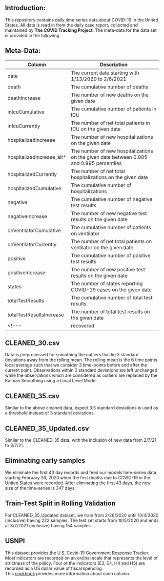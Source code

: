 ## Introduction:  

This repository contains daily time series data about COVID-19 in the United States. All data is read in from the daily case report, collected and maintained by **The COVID Tracking Project**. The meta-data for the data set is provided in the following.  

## Meta-Data:  

 

| Column                       | Description                                                                                        |
|------------------------------|----------------------------------------------------------------------------------------------------|
| date                         | The current date starting with 1/13/2020 to 2/6/2021                                              |
| death                        | The cumulative number of deaths                                                                    |
| deathIncrease                | The number of new deaths on the given date                                                         |
| inIcuCumulative              | The cumulative number of patients in ICU                                                           |
| inIcuCurrently               | The number of net total patients in ICU on the given date                                          |
| hospitalizedIncrease         | The number of new hospitalizations on the given date                                               |
| hospitalizedIncrease_alt*    | The number of new hospitalizations on the given date between 0.005 and 0.995 percentiles           |
| hospitalizedCurrently        | The number of net total hospitalizations on the given date                                         |
| hospitalizedCumulative       | The cumulative number of hospitalizations                                                          |
| negative                     | The cumulative number of negative test results                                                     |
| negativeIncrease             | The number of new negative test results on the given date                                          |
| onVentilatorCumulative       | The cumulative number of patients on ventilator                                                    |
| onVentilatorCurrently        | The number of net total patients on ventilator on the given date                                   |
| positive                     | The cumulative number of positive test results                                                     |
| positiveIncrease             | The number of new positive test results on the given date                                          |
| states                       | The number of states reporting COVID-19 cases on the given date                                    |
| totalTestResults             | The cumulative number of total test results                                                        |
| totalTestResultsIncrease     | The number of total test results on the given date                                                 |
<!---| recovered                    | The cumulative number of recovered cases                                                           |-->

<!---\*The values on dates 5/26/2020, 6/4/2020, 10/6/2020 and 10/23/2020 were imputed by the average values of before and after the dates.  -->

## CLEANED_30.csv
Data is preprocessed for smoothing the outliers that lie 3 standard deviations away from the rolling mean. 
The rolling mean is the 6 time points local average such that we consider 3 time-points before and after the current point.
Observations within 3 standard deviations are left unchanged while the observations which are considered as outliers are replaced by the Kalman Smoothing using a Local Level Model.

## CLEANED_35.csv
Similar to the above cleaned data, expect 3.5 standard deviations is used as a threshold instead of 3 standard deviations.

## CLEANED_35_Updated.csv
Similar to the CLEANED_35 data, with the inclusion of new data from 2/7/21 to 3/7/21.

## Eliminating early samples
We eliminate the first 43 day records and feed our models time-series data starting February 26, 2020 when the first deaths due to COVID-19 in the United States were recorded.
After eliminating the first 43 days, the new size of the time-series is 347 days.

## Train-Test Split in Rolling Validation
<!--The first 60% of the samples is taken as the training set and rest as the test set. -->
For CLEANED_35_Updated dataset, we train from 2/26/2020 until 10/4/2020 (inclusive) having 222 samples. The test set starts from 10/5/2020 and ends at 3/7/2021 (inclusive) having 154 samples.

<!---## CLEANED_USCOVID_KF
Four values of deathIncrease, 24 values of hospitalizedIncrease, 0 values of hospitalizedCurrently, 19 values of negativeIncrease, 6 values of positiveIncrease, and 0 values of recovered are treated as missing values. The missing values are replaced by using Kalman smoothing. -->

<!---## USCOVID_BY_STATE
The COVID-19 dataset expands upon USCOVID.CSV by splitting the data from the first one into counts for each state.-->

## USNPI
This dataset provides the U.S. Covid-19 Government Response Tracker.  
Most indicators are recorded on an ordinal scale that represents the level of strictness of the policy. Four of the indicators (E3, E4, H4 and H5) are recorded as a US dollar value of fiscal spending.  
This [cookbook](https://github.com/OxCGRT/covid-policy-tracker/blob/master/documentation/codebook.md) provides more information about each column.
